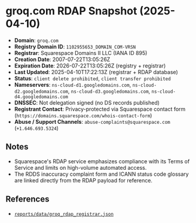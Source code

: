 # groq.com RDAP Snapshot (2025-04-10)

- **Domain**: `groq.com`
- **Registry Domain ID**: `1102955653_DOMAIN_COM-VRSN`
- **Registrar**: Squarespace Domains II LLC (IANA ID 895)
- **Creation Date**: 2007-07-22T13:05:26Z
- **Expiration Date**: 2026-07-22T13:05:26Z (registry + registrar)
- **Last Updated**: 2025-04-10T17:22:13Z (registrar + RDAP database)
- **Status**: `client delete prohibited`, `client transfer prohibited`
- **Nameservers**: `ns-cloud-d1.googledomains.com`, `ns-cloud-d2.googledomains.com`, `ns-cloud-d3.googledomains.com`, `ns-cloud-d4.googledomains.com`
- **DNSSEC**: Not delegation signed (no DS records published)
- **Registrant Contact**: Privacy-protected via Squarespace contact form (`https://domains.squarespace.com/whois-contact-form`)
- **Abuse / Support Channels**: `abuse-complaints@squarespace.com` (`+1.646.693.5324`)

## Notes

- Squarespace's RDAP service emphasizes compliance with its Terms of Service and limits on high-volume automated access.
- The RDDS inaccuracy complaint form and ICANN status code glossary are linked directly from the RDAP payload for reference.

## References

- [`reports/data/groq_rdap_registrar.json`](data/groq_rdap_registrar.json)
